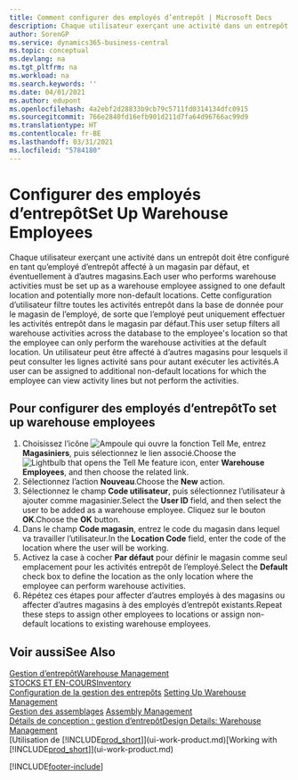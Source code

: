 ```yaml
---
title: Comment configurer des employés d’entrepôt | Microsoft Docs
description: Chaque utilisateur exerçant une activité dans un entrepôt doit être configuré en tant qu’employé d’entrepôt affecté à un magasin par défaut, et éventuellement à d’autres magasins.
author: SorenGP
ms.service: dynamics365-business-central
ms.topic: conceptual
ms.devlang: na
ms.tgt_pltfrm: na
ms.workload: na
ms.search.keywords: ''
ms.date: 04/01/2021
ms.author: edupont
ms.openlocfilehash: 4a2ebf2d28833b9cb79c5711fd0314134dfc0915
ms.sourcegitcommit: 766e2840fd16efb901d211d7fa64d96766ac99d9
ms.translationtype: HT
ms.contentlocale: fr-BE
ms.lasthandoff: 03/31/2021
ms.locfileid: "5784180"
---
```

# <a name="set-up-warehouse-employees"></a><span data-ttu-id="325d9-103">Configurer des employés d’entrepôt</span><span class="sxs-lookup"><span data-stu-id="325d9-103">Set Up Warehouse Employees</span></span>
<span data-ttu-id="325d9-104">Chaque utilisateur exerçant une activité dans un entrepôt doit être configuré en tant qu’employé d’entrepôt affecté à un magasin par défaut, et éventuellement à d’autres magasins.</span><span class="sxs-lookup"><span data-stu-id="325d9-104">Each user who performs warehouse activities must be set up as a warehouse employee assigned to one default location and potentially more non-default locations.</span></span> <span data-ttu-id="325d9-105">Cette configuration d’utilisateur filtre toutes les activités entrepôt dans la base de donnée pour le magasin de l’employé, de sorte que l’employé peut uniquement effectuer les activités entrepôt dans le magasin par défaut.</span><span class="sxs-lookup"><span data-stu-id="325d9-105">This user setup filters all warehouse activities across the database to the employee's location so that the employee can only perform the warehouse activities at the default location.</span></span> <span data-ttu-id="325d9-106">Un utilisateur peut être affecté à d’autres magasins pour lesquels il peut consulter les lignes activité sans pour autant exécuter les activités.</span><span class="sxs-lookup"><span data-stu-id="325d9-106">A user can be assigned to additional non-default locations for which the employee can view activity lines but not perform the activities.</span></span>

## <a name="to-set-up-warehouse-employees"></a><span data-ttu-id="325d9-107">Pour configurer des employés d’entrepôt</span><span class="sxs-lookup"><span data-stu-id="325d9-107">To set up warehouse employees</span></span>  
1.  <span data-ttu-id="325d9-108">Choisissez l’icône ![Ampoule qui ouvre la fonction Tell Me](media/ui-search/search_small.png "Dites-moi ce que vous voulez faire"), entrez **Magasiniers**, puis sélectionnez le lien associé.</span><span class="sxs-lookup"><span data-stu-id="325d9-108">Choose the ![Lightbulb that opens the Tell Me feature](media/ui-search/search_small.png "Tell me what you want to do") icon, enter **Warehouse Employees**, and then choose the related link.</span></span>  
2. <span data-ttu-id="325d9-109">Sélectionnez l’action **Nouveau**.</span><span class="sxs-lookup"><span data-stu-id="325d9-109">Choose the **New** action.</span></span>  
3. <span data-ttu-id="325d9-110">Sélectionnez le champ **Code utilisateur**, puis sélectionnez l’utilisateur à ajouter comme magasinier.</span><span class="sxs-lookup"><span data-stu-id="325d9-110">Select the **User ID** field, and then select the user to be added as a warehouse employee.</span></span> <span data-ttu-id="325d9-111">Cliquez sur le bouton **OK**.</span><span class="sxs-lookup"><span data-stu-id="325d9-111">Choose the **OK** button.</span></span>  
6.  <span data-ttu-id="325d9-112">Dans le champ **Code magasin**, entrez le code du magasin dans lequel va travailler l’utilisateur.</span><span class="sxs-lookup"><span data-stu-id="325d9-112">In the **Location Code** field, enter the code of the location where the user will be working.</span></span>  
7.  <span data-ttu-id="325d9-113">Activez la case à cocher **Par défaut** pour définir le magasin comme seul emplacement pour les activités entrepôt de l’employé.</span><span class="sxs-lookup"><span data-stu-id="325d9-113">Select the **Default** check box to define the location as the only location where the employee can perform warehouse activities.</span></span>  
8.  <span data-ttu-id="325d9-114">Répétez ces étapes pour affecter d’autres employés à des magasins ou affecter d’autres magasins à des employés d’entrepôt existants.</span><span class="sxs-lookup"><span data-stu-id="325d9-114">Repeat these steps to assign other employees to locations or assign non-default locations to existing warehouse employees.</span></span>  

## <a name="see-also"></a><span data-ttu-id="325d9-115">Voir aussi</span><span class="sxs-lookup"><span data-stu-id="325d9-115">See Also</span></span>  
[<span data-ttu-id="325d9-116">Gestion d’entrepôt</span><span class="sxs-lookup"><span data-stu-id="325d9-116">Warehouse Management</span></span>](warehouse-manage-warehouse.md)  
[<span data-ttu-id="325d9-117">STOCKS ET EN-COURS</span><span class="sxs-lookup"><span data-stu-id="325d9-117">Inventory</span></span>](inventory-manage-inventory.md)  
<span data-ttu-id="325d9-118">[Configuration de la gestion des entrepôts](warehouse-setup-warehouse.md)   </span><span class="sxs-lookup"><span data-stu-id="325d9-118">[Setting Up Warehouse Management](warehouse-setup-warehouse.md)   </span></span>  
<span data-ttu-id="325d9-119">[Gestion des assemblages](assembly-assemble-items.md)  </span><span class="sxs-lookup"><span data-stu-id="325d9-119">[Assembly Management](assembly-assemble-items.md)  </span></span>  
[<span data-ttu-id="325d9-120">Détails de conception : gestion d’entrepôt</span><span class="sxs-lookup"><span data-stu-id="325d9-120">Design Details: Warehouse Management</span></span>](design-details-warehouse-management.md)  
<span data-ttu-id="325d9-121">[Utilisation de [!INCLUDE[prod_short](includes/prod_short.md)]](ui-work-product.md)</span><span class="sxs-lookup"><span data-stu-id="325d9-121">[Working with [!INCLUDE[prod_short](includes/prod_short.md)]](ui-work-product.md)</span></span>  


[!INCLUDE[footer-include](includes/footer-banner.md)]